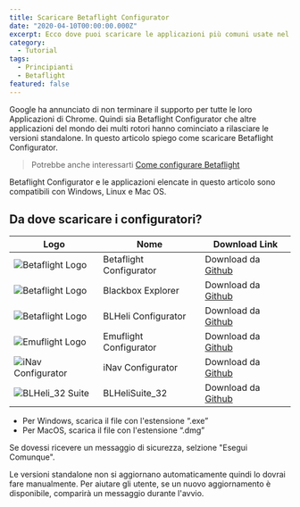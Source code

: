 ```yaml
---
title: Scaricare Betaflight Configurator
date: "2020-04-10T00:00:00.000Z"
excerpt: Ecco dove puoi scaricare le applicazioni più comuni usate nel mondo FPV per configurare il tuo drone.
category:
  - Tutorial
tags: 
  - Principianti
  - Betaflight
featured: false
---
```


Google ha annunciato di non terminare il supporto per tutte le loro Applicazioni di Chrome. Quindi sia Betaflight Configurator che altre applicazioni del mondo dei multi rotori hanno cominciato a rilasciare le versioni standalone. In questo articolo spiego come scaricare Betaflight Configurator.

> Potrebbe anche interessarti [Come configurare Betaflight](https://lucafpv.com/configurare-betaflight/)

Betaflight Configurator e le applicazioni elencate in questo articolo sono compatibili con Windows, Linux e Mac OS.

## Da dove scaricare i configuratori?

| Logo                                                         | Nome                    | Download Link                                                |
| ------------------------------------------------------------ | ----------------------- | ------------------------------------------------------------ |
| ![Betaflight Logo](/images/icone_configuratori/betaflight_configurator_icon.png) | Betaflight Configurator | Download da [Github](https://github.com/betaflight/betaflight-configurator/releases) |
| ![Betaflight Logo](/images/icone_configuratori/blackbox_explorer_icon.png) | Blackbox Explorer       | Download da [Github](https://github.com/betaflight/blackbox-log-viewer/releases) |
| ![Betaflight Logo](/images/icone_configuratori/BLHeli_configurator_icon.png) | BLHeli Configurator     | Download da [Github](https://github.com/blheli-configurator/blheli-configurator/releases) |
| ![Emuflight Logo](/images/icone_configuratori/emuflight_configurator_icon.png) | Emuflight Configurator  | Download da [Github](https://github.com/emuflight/EmuConfigurator/releases) |
| ![iNav Configurator](/images/icone_configuratori/inav_configurator_icon.jpeg) | iNav Configurator       | Download da [Github](https://github.com/iNavFlight/inav-configurator/releases) |
| ![BLHeli_32 Suite](/images/icone_configuratori/BLHeli_32_configurator_icon.png) | BLHeliSuite_32          | Download da [Github](https://github.com/bitdump/BLHeli)      |

- Per Windows, scarica il file con l'estensione “.exe”
- Per MacOS, scarica il file con l'estensione “.dmg”

Se dovessi ricevere un messaggio di sicurezza, selzione "Esegui Comunque".

Le versioni standalone non si aggiornano automaticamente quindi lo dovrai fare manualmente. Per aiutare gli utente, se un nuovo aggiornamento è disponibile, comparirà un messaggio durante l'avvio.
